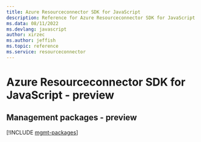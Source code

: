```yaml
---
title: Azure Resourceconnector SDK for JavaScript
description: Reference for Azure Resourceconnector SDK for JavaScript
ms.data: 08/11/2022
ms.devlang: javascript
author: xirzec
ms.author: jeffish
ms.topic: reference
ms.service: resourceconnector
---
```

# Azure Resourceconnector SDK for JavaScript - preview

## Management packages - preview
[!INCLUDE [mgmt-packages](resourceconnector-mgmt-index.md)]